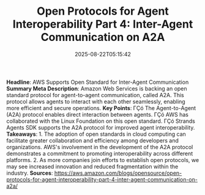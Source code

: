 ﻿---
title: "Open Protocols for Agent Interoperability Part 4: Inter-Agent Communication on A2A"
date: "2025-08-22T05:15:42"
category: "Markets"
summary: ""
slug: "open protocols for agent interoperability part 4 interagent "
source_urls:
  - "https://aws.amazon.com/blogs/opensource/open-protocols-for-agent-interoperability-part-4-inter-agent-communication-on-a2a/"
seo:
  title: "Open Protocols for Agent Interoperability Part 4: Inter-Agent Communication on A2A | Hash n Hedge"
  description: ""
  keywords: ["news", "markets", "brief"]
---
**Headline**: AWS Supports Open Standard for Inter-Agent Communication  **Summary Meta Description**: Amazon Web Services is backing an open standard protocol for agent-to-agent communication, called A2A. This protocol allows agents to interact with each other seamlessly, enabling more efficient and secure operations.  **Key Points**:  ΓÇó The Agent-to-Agent (A2A) protocol enables direct interaction between agents. ΓÇó AWS has collaborated with the Linux Foundation on this open standard. ΓÇó Strands Agents SDK supports the A2A protocol for improved agent interoperability.  **Takeaways**:  1. The adoption of open standards in cloud computing can facilitate greater collaboration and efficiency among developers and organizations. AWS's involvement in the development of the A2A protocol demonstrates a commitment to promoting interoperability across different platforms. 2. As more companies join efforts to establish open protocols, we may see increased innovation and reduced fragmentation within the industry.  **Sources**: https://aws.amazon.com/blogs/opensource/open-protocols-for-agent-interoperability-part-4-inter-agent-communication-on-a2a/ 
